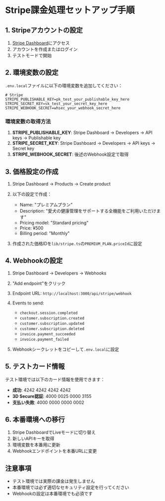 # Stripe課金処理セットアップ手順

## 1. Stripeアカウントの設定

1. [Stripe Dashboard](https://dashboard.stripe.com/)にアクセス
2. アカウントを作成またはログイン
3. テストモードで開始

## 2. 環境変数の設定

`.env.local`ファイルに以下の環境変数を追加してください：

```env
# Stripe
STRIPE_PUBLISHABLE_KEY=pk_test_your_publishable_key_here
STRIPE_SECRET_KEY=sk_test_your_secret_key_here
STRIPE_WEBHOOK_SECRET=whsec_your_webhook_secret_here
```

### 環境変数の取得方法

1. **STRIPE_PUBLISHABLE_KEY**: Stripe Dashboard → Developers → API keys → Publishable key
2. **STRIPE_SECRET_KEY**: Stripe Dashboard → Developers → API keys → Secret key
3. **STRIPE_WEBHOOK_SECRET**: 後述のWebhook設定で取得

## 3. 価格設定の作成

1. Stripe Dashboard → Products → Create product
2. 以下の設定で作成：
   - Name: "プレミアムプラン"
   - Description: "愛犬の健康管理をサポートする全機能をご利用いただけます"
   - Pricing model: "Standard pricing"
   - Price: ¥500
   - Billing period: "Monthly"

3. 作成された価格IDを`lib/stripe.ts`の`PREMIUM_PLAN.priceId`に設定

## 4. Webhookの設定

1. Stripe Dashboard → Developers → Webhooks
2. "Add endpoint"をクリック
3. Endpoint URL: `http://localhost:3000/api/stripe/webhook`
4. Events to send:
   - `checkout.session.completed`
   - `customer.subscription.created`
   - `customer.subscription.updated`
   - `customer.subscription.deleted`
   - `invoice.payment_succeeded`
   - `invoice.payment_failed`

5. Webhookシークレットをコピーして`.env.local`に設定

## 5. テストカード情報

テスト環境では以下のカード情報を使用できます：

- **成功**: 4242 4242 4242 4242
- **3D Secure認証**: 4000 0025 0000 3155
- **支払い失敗**: 4000 0000 0000 0002

## 6. 本番環境への移行

1. Stripe DashboardでLiveモードに切り替え
2. 新しいAPIキーを取得
3. 環境変数を本番用に更新
4. Webhookエンドポイントを本番URLに変更

## 注意事項

- テスト環境では実際の課金は発生しません
- 本番環境では必ず適切なセキュリティ設定を行ってください
- Webhookの設定は本番環境でも必須です


















